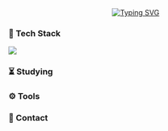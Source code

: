 <!--
**JoSuhun/JoSuhun** is a ✨ _special_ ✨ repository because its `README.md` (this file) appears on your GitHub profile.

Here are some ideas to get you started:

- 🔭 I’m currently working on ...
- 🌱 I’m currently learning ...
- 👯 I’m looking to collaborate on ...
- 🤔 I’m looking for help with ...
- 💬 Ask me about ...
- 📫 How to reach me: ...
- 😄 Pronouns: ...
- ⚡ Fun fact: ...
-->
<div align="center">
<a href="https://git.io/typing-svg"><img src="https://readme-typing-svg.demolab.com?font=Nanum+Gothic+Coding&size=30&pause=1000&color=7C68FF&random=false&width=635&lines=%E2%9C%A8+Welcome+to%2C+Suhun's+Github+-+!" alt="Typing SVG" /></a>
</div>

<h3>🛒 Tech Stack</h3>
<img src="https://img.shields.io/badge/react-20232a.svg?style=for-the-badge&logo=react&logoColor=61DAFB" />

<h3>⏳ Studying</h3>

<h3>⚙ Tools</h3>

<h3>🔔 Contact</h3>
